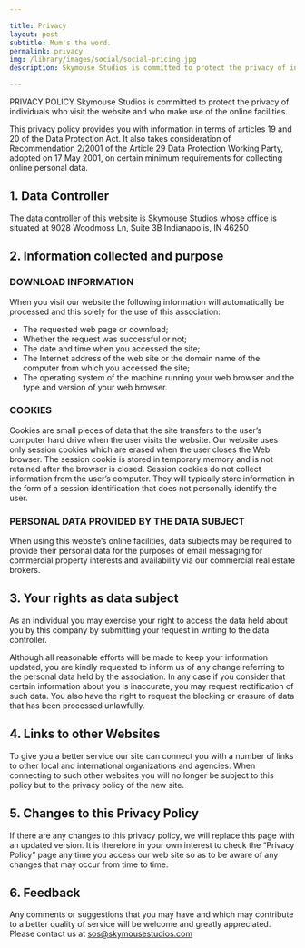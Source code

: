 ```yaml
---

title: Privacy
layout: post
subtitle: Mum's the word.
permalink: privacy
img: /library/images/social/social-pricing.jpg
description: Skymouse Studios is committed to protect the privacy of individuals who visit the website and who make use of the online facilities.

---
```


PRIVACY POLICY
Skymouse Studios is committed to protect the privacy of individuals who visit the website and who make use of the online facilities.

This privacy policy provides you with information in terms of articles 19 and 20 of the Data Protection Act. It also takes consideration of Recommendation 2/2001 of the Article 29 Data Protection Working Party, adopted on 17 May 2001, on certain minimum requirements for collecting online personal data.

## 1. Data Controller

The data controller of this website is Skymouse Studios whose office is situated at 9028 Woodmoss Ln, Suite 3B Indianapolis, IN 46250

## 2. Information collected and purpose

### DOWNLOAD INFORMATION
When you visit our website the following information will automatically be processed and this solely for the use of this association:
+ The requested web page or download;
+ Whether the request was successful or not;
+ The date and time when you accessed the site;
+ The Internet address of the web site or the domain name of the computer from which you accessed the site;
+ The operating system of the machine running your web browser and the type and version of your web browser.

### COOKIES
Cookies are small pieces of data that the site transfers to the user’s computer hard drive when the user visits the website. Our website uses only session cookies which are erased when the user closes the Web browser. The session cookie is stored in temporary memory and is not retained after the browser is closed. Session cookies do not collect information from the user’s computer. They will typically store information in the form of a session identification that does not personally identify the user.

### PERSONAL DATA PROVIDED BY THE DATA SUBJECT
When using this website’s online facilities, data subjects may be required to provide their personal data for the purposes of email messaging for commercial property interests and availability via our commercial real estate brokers.

## 3. Your rights as data subject

As an individual you may exercise your right to access the data held about you by this company by submitting your request in writing to the data controller.

Although all reasonable efforts will be made to keep your information updated, you are kindly requested to inform us of any change referring to the personal data held by the association. In any case if you consider that certain information about you is inaccurate, you may request rectification of such data. You also have the right to request the blocking or erasure of data that has been processed unlawfully.

## 4. Links to other Websites

To give you a better service our site can connect you with a number of links to other local and international organizations and agencies. When connecting to such other websites you will no longer be subject to this policy but to the privacy policy of the new site.

## 5. Changes to this Privacy Policy

If there are any changes to this privacy policy, we will replace this page with an updated version. It is therefore in your own interest to check the “Privacy Policy” page any time you access our web site so as to be aware of any changes that may occur from time to time.

## 6. Feedback

Any comments or suggestions that you may have and which may contribute to a better quality of service will be welcome and greatly appreciated. Please contact us at sos@skymousestudios.com